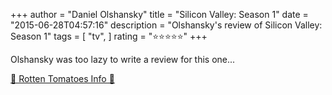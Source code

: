 +++
author = "Daniel Olshansky"
title = "Silicon Valley: Season 1"
date = "2015-06-28T04:57:16"
description = "Olshansky's review of Silicon Valley: Season 1"
tags = [
    "tv",
]
rating = "⭐⭐⭐⭐⭐"
+++

Olshansky was too lazy to write a review for this one...

[🍅 Rotten Tomatoes Info 🍅](https://www.rottentomatoes.com//tv/silicon_valley/s01)